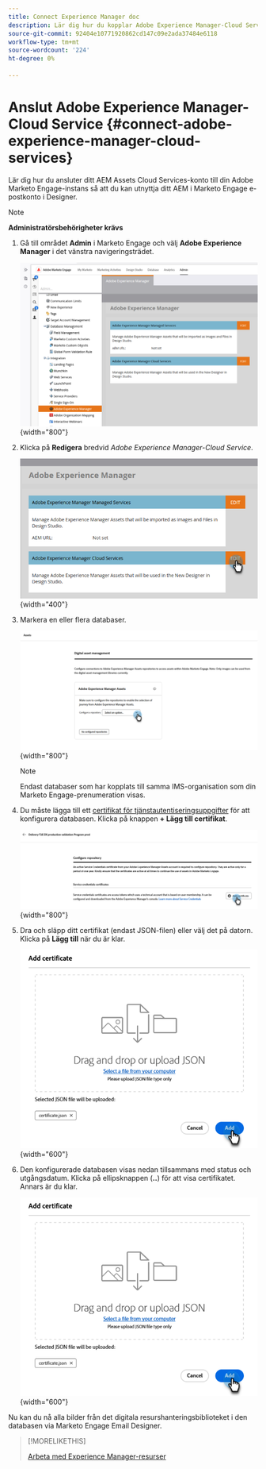 ```yaml
---
title: Connect Experience Manager doc
description: Lär dig hur du kopplar Adobe Experience Manager-Cloud Service till Adobe Marketo Engage så att du kan utnyttja dina AEM resurser.
source-git-commit: 92404e10771920862cd147c09e2ada37484e6118
workflow-type: tm+mt
source-wordcount: '224'
ht-degree: 0%

---
```


# Anslut Adobe Experience Manager-Cloud Service {#connect-adobe-experience-manager-cloud-services}

Lär dig hur du ansluter ditt AEM Assets Cloud Services-konto till din Adobe Marketo Engage-instans så att du kan utnyttja ditt AEM i Marketo Engage e-postkonto i Designer.

>[!NOTE]
>
>**Administratörsbehörigheter krävs**

1. Gå till området **Admin** i Marketo Engage och välj **Adobe Experience Manager** i det vänstra navigeringsträdet.

   ![Välj Adobe Experience Manager i administratörsavsnittet](assets/connect-adobe-experience-manager-cloud-services-1.png){width="800"}

1. Klicka på **Redigera** bredvid _Adobe Experience Manager-Cloud Service_.

   ![Klicka på REDIGERA](assets/connect-adobe-experience-manager-cloud-services-2.png){width="400"}

1. Markera en eller flera databaser.

   ![Välj en databas](assets/connect-adobe-experience-manager-cloud-services-3.png){width="800"}

   >[!NOTE]
   >
   >Endast databaser som har kopplats till samma IMS-organisation som din Marketo Engage-prenumeration visas.

1. Du måste lägga till ett [certifikat för tjänstautentiseringsuppgifter](https://experienceleague.adobe.com/sv/docs/experience-manager-learn/getting-started-with-aem-headless/authentication/service-credentials) för att konfigurera databasen. Klicka på knappen **+ Lägg till certifikat**.

   ![Lägg till ett certifikat](assets/connect-adobe-experience-manager-cloud-services-4.png){width="800"}

1. Dra och släpp ditt certifikat (endast JSON-filen) eller välj det på datorn. Klicka på **Lägg till** när du är klar.

   ![Leta reda på certifikatet på datorn](assets/connect-adobe-experience-manager-cloud-services-5.png){width="600"}

1. Den konfigurerade databasen visas nedan tillsammans med status och utgångsdatum. Klicka på ellipsknappen (**..**) för att visa certifikatet. Annars är du klar.

   ![Certifikatet har lagts till](assets/connect-adobe-experience-manager-cloud-services-5.png){width="600"}

Nu kan du nå alla bilder från det digitala resurshanteringsbiblioteket i den databasen via Marketo Engage Email Designer.

>[!MORELIKETHIS]
>
>[Arbeta med Experience Manager-resurser](/help/marketo/product-docs/email-marketing/email-designer/aem-assets.md)
